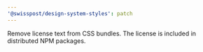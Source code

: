 ```yaml
---
'@swisspost/design-system-styles': patch
---
```


Remove license text from CSS bundles. The license is included in distributed NPM packages.
